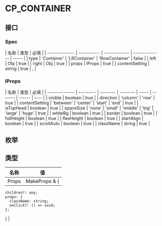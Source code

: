 # CP_CONTAINER

## 接口

### Spec

| 名称           | 类型        | 必填          |
| -------------- | ----------- | ------------- | -------------- | ----- |
| type           | 'Container' | 'LRContainer' | 'RowContainer' | false |
| left           | Obj         | true          |
| right          | Obj         | true          |
| props          | IProps      | true          |
| contentSetting | string      | true          | ,              |

### IProps

| 名称           | 类型      | 必填     |
| -------------- | --------- | -------- | -------- | ----- | ------- | ------ | ---- |
| visible        | boolean   | true     |
| direction      | 'column'  | 'row'    | true     |
| contentSetting | 'between' | 'center' | 'start'  | 'end' | true    |
| isTopHead      | boolean   | true     |
| spaceSize      | 'none'    | 'small'  | 'middle' | 'big' | 'large' | 'huge' | true |
| whiteBg        | boolean   | true     |
| border         | boolean   | true     |
| fullHeight     | boolean   | true     |
| flexHeight     | boolean   | true     |
| startAlign     | boolean   | true     |
| scrollAuto     | boolean   | true     |
| className      | string    | true     |

## 枚举

## 类型

| 名称  | 值                  |
| ----- | ------------------- |
| Props | MakeProps<Spec> & { |

    children?: any;
    props: {
      className: string;
      onClick?: () => void;
    };

} |
